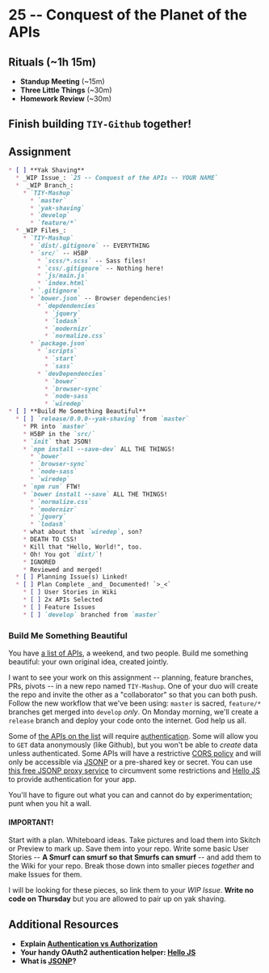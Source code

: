 # 25 -- Conquest of the Planet of the APIs

## Rituals (~1h 15m)

* **Standup Meeting** (~15m)
* **Three Little Things** (~30m)
* **Homework Review** (~30m)

## Finish building `TIY-Github` together!

## Assignment

```markdown
* [ ] **Yak Shaving**
  * _WIP Issue_: `25 -- Conquest of the APIs -- YOUR NAME`
  *  _WIP Branch_:
    * `TIY-Mashup`
      * `master`
      * `yak-shaving`
      * `develop`
      * `feature/*`
  * _WIP Files_:
    * `TIY-Mashup`
      * `dist/.gitignore` -- EVERYTHING
      * `src/` -- H5BP
        * `scss/*.scss` -- Sass files!
        * `css/.gitignore` -- Nothing here!
        * `js/main.js`
        * `index.html`
      * `.gitignore`
      * `bower.json` -- Browser dependencies!
        * `depdendencies`
          * `jquery`
          * `lodash`
          * `modernizr`
          * `normalize.css`
      * `package.json`
        * `scripts`
          * `start`
          * `sass`
        * `devDependencies`
          * `bower`
          * `browser-sync`
          * `node-sass`
          * `wiredep`
* [ ] **Build Me Something Beautiful**
  * [ ] `release/0.0.0--yak-shaving` from `master`
    * PR into `master`
    * H5BP in the `src/`
    * `init` that JSON!
    * `npm install --save-dev` ALL THE THINGS!
      * `bower`
      * `browser-sync`
      * `node-sass`
      * `wiredep`
    * `npm run` FTW!
    * `bower install --save` ALL THE THINGS!
      * `normalize.css`
      * `modernizr`
      * `jquery`
      * `lodash`
    * what about that `wiredep`, son?
    * DEATH TO CSS!
    * Kill that "Hello, World!", too.
    * Oh! You got `dist/`!
    * IGNORED
    * Reviewed and merged!
  * [ ] Planning Issue(s) Linked!
  * [ ] Plan Complete _and_ Documented! `>_<`
    * [ ] User Stories in Wiki
    * [ ] 2x APIs Selected
    * [ ] Feature Issues
    * [ ] `develop` branched from `master`
```

### Build Me Something Beautiful

You have [a list of APIs](../APIs.md), a weekend, and two people. Build me something beautiful: your own original idea, created jointly.

I want to see your work on this assignment -- planning, feature branches, PRs, pivots -- in a new repo named `TIY-Mashup`. One of your duo will create the repo and invite the other as a "collaborator" so that you can both push. Follow the new workflow that we've been using: `master` is sacred, `feature/*` branches get merged into `develop` _only_. On Monday morning, we'll create a `release` branch and deploy your code onto the internet. God help us all.

Some of [the APIs on the list](../APIs.md) will require [authentication](http://j.mp/1KszrLN). Some will allow you to `GET` data anonymously (like Github), but you won't be able to _create_ data unless authenticated. Some APIs will have a restrictive [CORS policy](http://j.mp/1L4sYp6) and will only be accessible via [JSONP](http://j.mp/1L4txz5) or a pre-shared key or secret. You can use [this free JSONP proxy service](http://jsonp.herokuapp.com/) to circumvent some restrictions and [Hello JS](http://adodson.com/hello.js/) to provide authentication for your app.

You'll have to figure out what you can and cannot do by experimentation; punt when you hit a wall.

#### IMPORTANT!

Start with a plan. Whiteboard ideas. Take pictures and load them into Skitch or Preview to mark up. Save them into your repo. Write some basic User Stories -- **A Smurf can smurf so that Smurfs can smurf** -- and add them to the Wiki for your repo. Break those down into smaller pieces _together_ and make Issues for them.

I will be looking for these pieces, so link them to your _WIP Issue_. **Write no code on Thursday** but you are allowed to pair up on yak shaving.

## Additional Resources

* **Explain [Authentication vs Authorization](http://j.mp/17ihbnR)**
* **Your handy OAuth2 authentication helper: [Hello JS](http://adodson.com/hello.js/)**
* **What is [JSONP](http://j.mp/1L4txz5)?**
